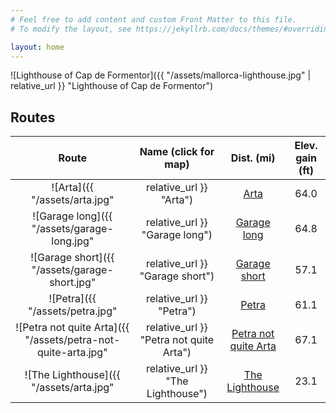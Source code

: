 ```yaml
---
# Feel free to add content and custom Front Matter to this file.
# To modify the layout, see https://jekyllrb.com/docs/themes/#overriding-theme-defaults

layout: home
---
```


![Lighthouse of Cap de Formentor]({{ "/assets/mallorca-lighthouse.jpg" | relative_url }} "Lighthouse of Cap de Formentor")


## Routes

Route | Name (click for map) | Dist. (mi) | Elev. gain (ft)
:-:|:-:|:-:|:-:
![Arta]({{ "/assets/arta.jpg" | relative_url }} "Arta")| [Arta](https://www.google.com/maps/d/edit?mid=1407Efh9I55Y31xf08F-G7xMD43o&ll=39.799495984049976%2C3.1900049999999283&z=11) | 64.0 | 678
![Garage long]({{ "/assets/garage-long.jpg" | relative_url }} "Garage long")| [Garage long](https://www.google.com/maps/d/edit?mid=17OE78dKPFkUTw-RUIfZZ4l1RbZg&ll=39.77801917865312%2C3.007204999999999&z=11) | 64.8 | 3632
![Garage short]({{ "/assets/garage-short.jpg" | relative_url }} "Garage short")| [Garage short](https://www.google.com/maps/d/edit?mid=1Zwx_WYS6TzW9d-UUS-s-2ZbYdKw&ll=39.80471529041691%2C3.00282500000003&z=12) | 57.1 | 3371
![Petra]({{ "/assets/petra.jpg" | relative_url }} "Petra")| [Petra](https://www.google.com/maps/d/edit?mid=1rx0rbhQsYLOF3UgG2HFWDtYcGWs&ll=39.744781450493775%2C3.1275550000000294&z=11) | 61.1 | 2183
![Petra not quite Arta]({{ "/assets/petra-not-quite-arta.jpg" | relative_url }} "Petra not quite Arta")| [Petra not quite Arta](https://www.google.com/maps/d/edit?mid=1pPnL8CiUeIfMDV43gLi8ei_vetg&ll=39.7523785231301%2C3.13775499999997&z=11) | 67.1 | 2862
![The Lighthouse]({{ "/assets/arta.jpg" | relative_url }} "The Lighthouse")| [The Lighthouse](https://www.google.com/maps/d/edit?mid=1JgzOUc3APTTqmjJtiy55rOCMV-U&ll=39.93573539913856%2C3.1525649999999814&z=13) | 23.1 | 3184
